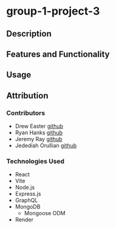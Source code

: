 # group-1-project-3

## Description

## Features and Functionality

## Usage

## Attribution

### Contributors

- Drew Easter [github](https://github.com/drewheaster)
- Ryan Hanks [github](https://github.com/Ryan-Hanks)
- Jeremy Ray [github](https://github.com/jeremydray)
- Jedediah Orullian [github](https://github.com/JOrullian)

### Technologies Used

- React
- Vite
- Node.js
- Express.js
- GraphQL
- MongoDB
    - Mongoose ODM
- Render
